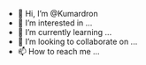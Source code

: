 - 👋 Hi, I’m @Kumardron
- 👀 I’m interested in ...
- 🌱 I’m currently learning ...
- 💞️ I’m looking to collaborate on ...
- 📫 How to reach me ...

<!---
Kumardron/Kumardron is a ✨ special ✨ repository because its `README.md` (this file) appears on your GitHub profile.
You can click the Preview link to take a look at your changes.
--->
